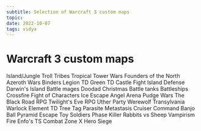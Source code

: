 ```yaml
---
subtitle: Selection of Warcraft 3 custom maps
topic:
date: 2022-10-07
tags: vidya
---
```

# Warcraft 3 custom maps

Island/Jungle Troll Tribes
Tropical Tower Wars
Founders of the North
Azeroth Wars
Binders
Legion TD
Green TD
Castle Fight
Island Defense
Darwin's Island
Battle mages
Doodad Christmas
Battle tanks
Battleships Crossfire
Fight of Characters
Ice Escape
Angel Arena
Pudge Wars
The Black Road RPG
Twilight's Eve RPG
Uther Party
Werewolf Transylvania
Warlock
Element TD
Tree Tag
Parasite
Metastasis
Cruiser Command
Banjo Ball
Pyramid Escape
Toy Soldiers
Phase Killer
Rabbits vs Sheep
Vampirism Fire
Enfo's TS
Combat Zone
X Hero Siege
